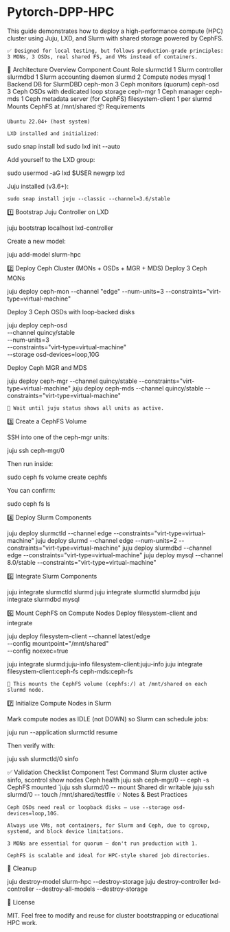 # Pytorch-DPP-HPC
This guide demonstrates how to deploy a high-performance compute (HPC) cluster using Juju, LXD, and Slurm with shared storage powered by CephFS.

    ✅ Designed for local testing, but follows production-grade principles: 3 MONs, 3 OSDs, real shared FS, and VMs instead of containers.

🧱 Architecture Overview
Component	Count	Role
slurmctld	1	Slurm controller
slurmdbd	1	Slurm accounting daemon
slurmd	2	Compute nodes
mysql	1	Backend DB for SlurmDBD
ceph-mon	3	Ceph monitors (quorum)
ceph-osd	3	Ceph OSDs with dedicated loop storage
ceph-mgr	1	Ceph manager
ceph-mds	1	Ceph metadata server (for CephFS)
filesystem-client	1 per slurmd	Mounts CephFS at /mnt/shared
📦 Requirements

    Ubuntu 22.04+ (host system)

    LXD installed and initialized:

sudo snap install lxd
sudo lxd init --auto

Add yourself to the LXD group:

sudo usermod -aG lxd $USER
newgrp lxd

Juju installed (v3.6+):

    sudo snap install juju --classic --channel=3.6/stable

1️⃣ Bootstrap Juju Controller on LXD

juju bootstrap localhost lxd-controller

Create a new model:

juju add-model slurm-hpc

2️⃣ Deploy Ceph Cluster (MONs + OSDs + MGR + MDS)
Deploy 3 Ceph MONs

juju deploy ceph-mon --channel "edge" --num-units=3 --constraints="virt-type=virtual-machine"

Deploy 3 Ceph OSDs with loop-backed disks

juju deploy ceph-osd \
  --channel quincy/stable \
  --num-units=3 \
  --constraints="virt-type=virtual-machine" \
  --storage osd-devices=loop,10G

Deploy Ceph MGR and MDS

juju deploy ceph-mgr --channel quincy/stable --constraints="virt-type=virtual-machine"
juju deploy ceph-mds --channel quincy/stable --constraints="virt-type=virtual-machine"

    📌 Wait until juju status shows all units as active.

3️⃣ Create a CephFS Volume

SSH into one of the ceph-mgr units:

juju ssh ceph-mgr/0

Then run inside:

sudo ceph fs volume create cephfs

You can confirm:

sudo ceph fs ls

4️⃣ Deploy Slurm Components

juju deploy slurmctld --channel edge --constraints="virt-type=virtual-machine"
juju deploy slurmd    --channel edge --num-units=2 --constraints="virt-type=virtual-machine"
juju deploy slurmdbd  --channel edge --constraints="virt-type=virtual-machine"
juju deploy mysql     --channel 8.0/stable --constraints="virt-type=virtual-machine"

5️⃣ Integrate Slurm Components

juju integrate slurmctld slurmd
juju integrate slurmctld slurmdbd
juju integrate slurmdbd mysql

6️⃣ Mount CephFS on Compute Nodes
Deploy filesystem-client and integrate

juju deploy filesystem-client --channel latest/edge \
  --config mountpoint="/mnt/shared" \
  --config noexec=true

juju integrate slurmd:juju-info filesystem-client:juju-info
juju integrate filesystem-client:ceph-fs ceph-mds:ceph-fs

    🔁 This mounts the CephFS volume (cephfs:/) at /mnt/shared on each slurmd node.

7️⃣ Initialize Compute Nodes in Slurm

Mark compute nodes as IDLE (not DOWN) so Slurm can schedule jobs:

juju run --application slurmctld resume

Then verify with:

juju ssh slurmctld/0
sinfo

✅ Validation Checklist
Component	Test Command
Slurm cluster active	sinfo, scontrol show nodes
Ceph health	juju ssh ceph-mgr/0 -- ceph -s
CephFS mounted	`juju ssh slurmd/0 -- mount
Shared dir writable	juju ssh slurmd/0 -- touch /mnt/shared/testfile
💡 Notes & Best Practices

    Ceph OSDs need real or loopback disks — use --storage osd-devices=loop,10G.

    Always use VMs, not containers, for Slurm and Ceph, due to cgroup, systemd, and block device limitations.

    3 MONs are essential for quorum — don't run production with 1.

    CephFS is scalable and ideal for HPC-style shared job directories.

🧼 Cleanup

juju destroy-model slurm-hpc --destroy-storage
juju destroy-controller lxd-controller --destroy-all-models --destroy-storage

📁 License

MIT. Feel free to modify and reuse for cluster bootstrapping or educational HPC work.
